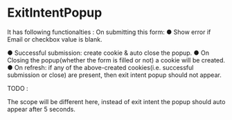 # ExitIntentPopup



It has following functionalties : 
On submitting this form:
● Show error if Email or checkbox value is blank.

● Successful submission: create cookie & auto close the popup.
● On Closing the popup(whether the form is filled or not) a cookie will be created.
● On refresh: if any of the above-created cookies(i.e. successful submission or close) are
present, then exit intent popup should not appear.

TODO :
 
The scope will be different here, instead of exit intent the popup should auto appear after 5 seconds.